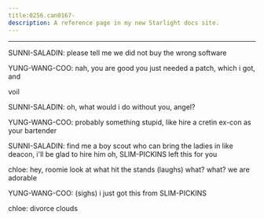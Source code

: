 ```yaml
---
title:0256.can0167-
description: A reference page in my new Starlight docs site.
---
```

----- 
SUNNI-SALADIN: please tell me we did not buy the wrong software
 
YUNG-WANG-COO: nah, you are good
 you just needed a patch, which i got, and


 voil


SUNNI-SALADIN: oh, what would i do without you, angel? 
 
YUNG-WANG-COO: probably something stupid, like hire a cretin ex-con as your 
bartender
 
SUNNI-SALADIN: find me a boy scout who can bring the ladies in like deacon, i'll be 
glad to hire him
 oh, SLIM-PICKINS left this for you
 
chloe: hey, roomie
 look at what hit the stands
 (laughs) what? 
 what? 
 we are 
adorable
 
YUNG-WANG-COO: (sighs) i just got this from SLIM-PICKINS
 
chloe: divorce clouds
 
